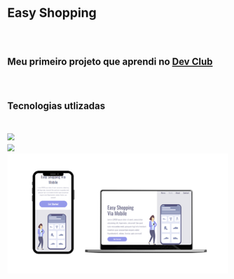 <h1>Easy Shopping</h1>
<br>
<br>
<h2>Meu primeiro projeto que aprendi no <a href="https://rodolfomori.com.br/devclub/">Dev Club</a><h2>
<br>
  <p>Tecnologias utlizadas</p>
<br>
<img src="https://img.shields.io/badge/HTML5-E34F26?style=for-the-badge&logo=html5&logoColor=white" width="70px">
<br>
<img src="https://img.shields.io/badge/CSS3-1572B6?style=for-the-badge&logo=css3&logoColor=white" width="70px">
<br>
<img src="https://github.com/thalesneumann/easy-shopping/blob/master/mockup-shopping.png?raw=true">
